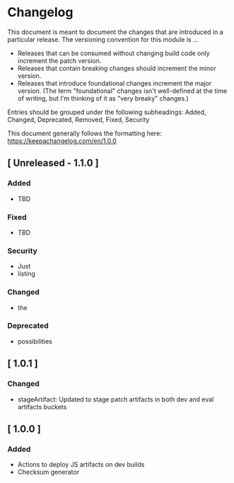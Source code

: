 # Changelog
This document is meant to document the changes that are introduced in a particular release.
The versioning convention for this module is ...
* Releases that can be consumed without changing build code only increment the patch version.
* Releases that contain breaking changes should increment the minor version.
* Releases that introduce foundational changes increment the major version. (The term "foundational"
changes isn't well-defined at the time of writing, but I'm thinking of it as "very breaky" changes.)

Entries should be grouped under the following subheadings: Added, Changed, Deprecated, Removed, Fixed, Security

This document generally follows the formatting here: https://keepachangelog.com/en/1.0.0

## [ Unreleased - 1.1.0 ]
### Added
* TBD
### Fixed
* TBD
### Security
* Just
* listing
### Changed
* the
### Deprecated
* possibilities

## [ 1.0.1 ]
### Changed
* stageArtifact: Updated to stage patch artifacts in both dev and eval artifacts buckets

## [ 1.0.0 ]
### Added
* Actions to deploy JS artifacts on dev builds
* Checksum generator